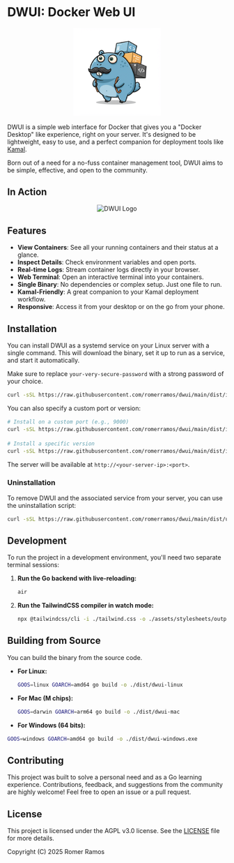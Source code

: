 # DWUI: Docker Web UI

<p align="center">
  <img src="assets/images/dwui.png" alt="DWUI Logo" width="40%">
</p>

DWUI is a simple web interface for Docker that gives you a "Docker Desktop" like experience, right on your server. It's designed to be lightweight, easy to use, and a perfect companion for deployment tools like [Kamal](https://kamal-deploy.org/).

Born out of a need for a no-fuss container management tool, DWUI aims to be simple, effective, and open to the community.

## In Action

<p align="center">
  <img src="assets/images/dwui.gif" alt="DWUI Logo">
</p>

## Features

- **View Containers**: See all your running containers and their status at a glance.
- **Inspect Details**: Check environment variables and open ports.
- **Real-time Logs**: Stream container logs directly in your browser.
- **Web Terminal**: Open an interactive terminal into your containers.
- **Single Binary**: No dependencies or complex setup. Just one file to run.
- **Kamal-Friendly**: A great companion to your Kamal deployment workflow.
- **Responsive**: Access it from your desktop or on the go from your phone.

## Installation

You can install DWUI as a systemd service on your Linux server with a single command. This will download the binary, set it up to run as a service, and start it automatically.

Make sure to replace `your-very-secure-password` with a strong password of your choice.

```bash
curl -sSL https://raw.githubusercontent.com/romerramos/dwui/main/dist/install.sh | sudo bash -s -- --password your-very-secure-password
```

You can also specify a custom port or version:

```bash
# Install on a custom port (e.g., 9000)
curl -sSL https://raw.githubusercontent.com/romerramos/dwui/main/dist/install.sh | sudo bash -s -- --password your-very-secure-password --port 9000

# Install a specific version
curl -sSL https://raw.githubusercontent.com/romerramos/dwui/main/dist/install.sh | sudo bash -s -- --password your-very-secure-password --version v0.0.1
```

The server will be available at `http://<your-server-ip>:<port>`.

### Uninstallation

To remove DWUI and the associated service from your server, you can use the uninstallation script:

```bash
curl -sSL https://raw.githubusercontent.com/romerramos/dwui/main/dist/uninstall.sh | sudo bash
```

## Development

To run the project in a development environment, you'll need two separate terminal sessions:

1.  **Run the Go backend with live-reloading:**

    ```bash
    air
    ```

2.  **Run the TailwindCSS compiler in watch mode:**
    ```bash
    npx @tailwindcss/cli -i ./tailwind.css -o ./assets/stylesheets/output.css --watch
    ```

## Building from Source

You can build the binary from the source code.

- **For Linux:**

  ```bash
  GOOS=linux GOARCH=amd64 go build -o ./dist/dwui-linux
  ```

- **For Mac (M chips):**

  ```bash
  GOOS=darwin GOARCH=arm64 go build -o ./dist/dwui-mac
  ```

- **For Windows (64 bits):**

```bash
GOOS=windows GOARCH=amd64 go build -o ./dist/dwui-windows.exe
```

## Contributing

This project was built to solve a personal need and as a Go learning experience. Contributions, feedback, and suggestions from the community are highly welcome! Feel free to open an issue or a pull request.

## License

This project is licensed under the AGPL v3.0 license. See the [LICENSE](LICENSE) file for more details.

Copyright (C) 2025 Romer Ramos
